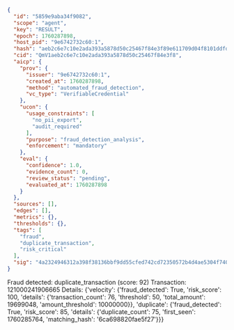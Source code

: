 ```json
{
  "id": "5859e9aba34f9082",
  "scope": "agent",
  "key": "RESULT",
  "epoch": 1760287898,
  "host_pid": "9e6742732c60:1",
  "hash": "aeb2c6e7c10e2ada393a5878d50c25467f84e3f89e611709d04f8101ddfd118f",
  "cid": "QmV1aeb2c6e7c10e2ada393a5878d50c25467f84e3f8",
  "aicp": {
    "prov": {
      "issuer": "9e6742732c60:1",
      "created_at": 1760287898,
      "method": "automated_fraud_detection",
      "vc_type": "VerifiableCredential"
    },
    "ucon": {
      "usage_constraints": [
        "no_pii_export",
        "audit_required"
      ],
      "purpose": "fraud_detection_analysis",
      "enforcement": "mandatory"
    },
    "eval": {
      "confidence": 1.0,
      "evidence_count": 0,
      "review_status": "pending",
      "evaluated_at": 1760287898
    }
  },
  "sources": [],
  "edges": [],
  "metrics": {},
  "thresholds": {},
  "tags": [
    "fraud",
    "duplicate_transaction",
    "risk_critical"
  ],
  "sig": "4a2324946312a398f38136bbf9dd55cfed742cd72350572b4d4ae5304f740312"
}
```

Fraud detected: duplicate_transaction (score: 92)
Transaction: 121000241906665
Details: {'velocity': {'fraud_detected': True, 'risk_score': 100, 'details': {'transaction_count': 76, 'threshold': 50, 'total_amount': 19699048, 'amount_threshold': 10000000}}, 'duplicate': {'fraud_detected': True, 'risk_score': 85, 'details': {'duplicate_count': 75, 'first_seen': 1760285764, 'matching_hash': '6ca698820fae5f27'}}}